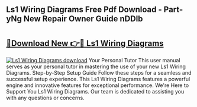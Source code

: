 ## Ls1 Wiring Diagrams Free Pdf Download - Part-yNg New Repair Owner Guide nDDlb

# <h2><a href="http://dflxuo.blite.top/?on=Ls1+Wiring+Diagrams">🔗Download New 👉🔴 Ls1 Wiring Diagrams</a></h2>

[![Ls1 Wiring Diagrams download](https://i.imgur.com/lujVjoI.png)](http://dflxuo.blite.top/?on=Ls1+Wiring+Diagrams)
Your Personal Tutor This user manual serves as your personal tutor in mastering the use of your new Ls1 Wiring Diagrams. Step-by-Step Setup Guide Follow these steps for a seamless and successful setup experience. This Ls1 Wiring Diagrams features a powerful engine and innovative features for exceptional performance. We're Here to Support You Ls1 Wiring Diagrams. Our team is dedicated to assisting you with any questions or concerns.
